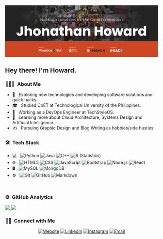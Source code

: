 ![Jhonathan Howard Banner](images/banner.png)

<h2> Hey there! I'm Howard.</h2>

<h3> 👨🏻‍💻 &nbsp;About Me </h3>

- 🤔 &nbsp; Exploring new technologies and developing software solutions and quick hacks.
- 🎓 &nbsp; Studied CoET at Technological University of the Philippines.
- 💼 &nbsp; Working as a DevOps Engineer at TechStyleOS.
- 🌱 &nbsp; Learning more about Cloud Architecture, Systems Design and Artificial Intelligence.
- ✍️ &nbsp; Pursuing Graphic Design and Blog Writing as hobbies/side hustles.

<h3> 🛠 &nbsp;Tech Stack</h3>

- 💻 &nbsp;
  ![Python](https://img.shields.io/badge/-Python-white?style=flat&logo=python)
  ![Java](https://img.shields.io/badge/-PHP-white?style=flat&logo=PHP)
  ![C++](https://img.shields.io/badge/-C++-white?style=flat&logo=C%2B%2B&logoColor=00599C)
  ![R (Statistics)](https://img.shields.io/badge/-R-white?style=flat&logo=R&logoColor=276DC3)
- 🌐 &nbsp;
  ![HTML5](https://img.shields.io/badge/-HTML5-white?style=flat&logo=HTML5)
  ![CSS](https://img.shields.io/badge/-CSS-white?style=flat&logo=CSS3&logoColor=1572B6)
  ![JavaScript](https://img.shields.io/badge/-JavaScript-white?style=flat&logo=javascript)
  ![Bootstrap](https://img.shields.io/badge/-Bootstrap-white?style=flat&logo=bootstrap&logoColor=563D7C)
  ![Node.js](https://img.shields.io/badge/-Node.js-white?style=flat&logo=node.js)
  ![React](https://img.shields.io/badge/-React-white?style=flat&logo=react)
- 🛢 &nbsp;
  ![MySQL](https://img.shields.io/badge/-MySQL-white?style=flat&logo=mysql)
  ![MongoDB](https://img.shields.io/badge/-MongoDB-white?style=flat&logo=mongodb)
- ⚙️ &nbsp;
  ![Git](https://img.shields.io/badge/-Git-white?style=flat&logo=git)
  ![GitHub](https://img.shields.io/badge/-GitHub-white?style=flat&logo=github&logoColor=black)
  ![Markdown](https://img.shields.io/badge/-Markdown-white?style=flat&logo=markdown&logoColor=black)
<br/>

### ⚙️ &nbsp;GitHub Analytics
<a href="https://github.com/jhonatsz">
  <img height="180em" src="https://github-readme-stats-eight-theta.vercel.app/api?username=jhonatsz&show_icons=true&theme=algolia&include_all_commits=true&count_private=true" />
  <img height="180em" src="https://github-readme-stats-eight-theta.vercel.app/api/top-langs/?username=jhonatsz&layout=compact&langs_count=8&theme=buefy" />
</a>

<h3> 🤝🏻 &nbsp;Connect with Me </h3>

<p align="center">
<a href="https://www.jhonatsz.dev/"><img alt="Website" src="https://img.shields.io/badge/Website-www.jhonatsz.dev-blue?style=flat-square&logo=google-chrome"></a>
<a href="https://www.linkedin.com/in/jhonatsz/"><img alt="LinkedIn" src="https://img.shields.io/badge/LinkedIn-Jhonathan%20Howard-blue?style=flat-square&logo=linkedin"></a>
<a href="https://www.instagram.com/jhonatsz/"><img alt="Instagram" src="https://img.shields.io/badge/Instagram-jhonatsz-blue?style=flat-square&logo=instagram"></a>
<a href="mailto:jhonatsz@giolosts.co"><img alt="Email" src="https://img.shields.io/badge/Email-jhonathan@giolosts.co-blue?style=flat-square&logo=gmail"></a>
</p>
